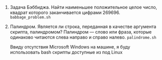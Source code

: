 1. Задача Бэббиджа. Найти наименьшее положительное целое число, квадрат которого заканчивается цифрами 269696. `babbage_problem.sh`
2. Палиндром. Является ли строка, переданная в качестве аргумента скрипта, палиндромом? Палиндром — слово или фраза, которые одинаково читаются слева направо и справо налево. `palindrome.sh`


    Ввиду отсутствия Microsoft Windows на машине, я буду использовать bash скрипты доступные из под Linux